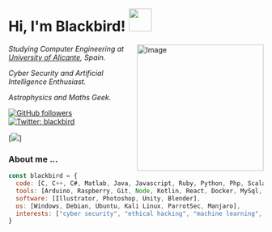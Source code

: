<h1> Hi, I'm Blackbird!   <img src="https://media.giphy.com/media/WFZvB7VIXBgiz3oDXE/giphy.gif" width="45"></h1>
<img src="https://media.giphy.com/media/vzO0Vc8b2VBLi/giphy.gif" min-width="250px" max-width="250px" width="250px" align="right" alt="Image">

<p><em>Studying Computer Engineering at <a href="http://www.ua.es">University of Alicante</a>, Spain.</em></p>
<p><em>Cyber Security and Artificial Intelligence Enthusiast.</em></p>
<p><em>Astrophysics and Maths Geek.</em></p>

[![GitHub followers](https://img.shields.io/github/followers/blackbird-coder?label=Follow&style=social)](https://github.com/blackbird-coder/?tab=follow)
[![Twitter: blackbird](https://img.shields.io/twitter/follow/blackbird_coder?style=social)](https://twitter.com/blackbird_coder)

[<img src ="https://img.shields.io/badge/website-%23.svg?&style=for-the-badge&logo=www&logoColor=white%22&color=black">]


### About me ...  

```javascript
const blackbird = {
  code: [C, C++, C#, Matlab, Java, Javascript, Ruby, Python, Php, Scala, Swift],
  tools: [Arduino, Raspberry, Git, Node, Kotlin, React, Docker, MySql, Bash, Firebase],
  software: [Illustrator, Photoshop, Unity, Blender],
  os: [Windows, Debian, Ubuntu, Kali Linux, ParrotSec, Manjaro],
  interests: ["cyber security", "ethical hacking", "machine learning", "neural networks"]
}
```

